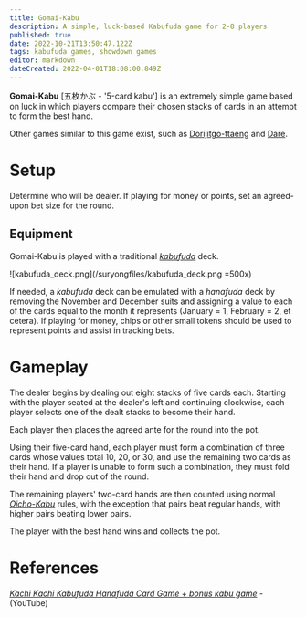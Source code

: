```yaml
---
title: Gomai-Kabu
description: A simple, luck-based Kabufuda game for 2-8 players
published: true
date: 2022-10-21T13:50:47.122Z
tags: kabufuda games, showdown games
editor: markdown
dateCreated: 2022-04-01T18:08:00.849Z
---
```


**Gomai-Kabu** [五枚かぶ - '5-card kabu'] is an extremely simple game based on luck in which players compare their chosen stacks of cards in an attempt to form the best hand.

Other games similar to this game exist, such as [Dorijitgo-ttaeng](/en/hanafuda/games/seotda#dorijitgo-ttaeng) and [Dare](/en/kabufuda/games/dare).

# Setup
Determine who will be dealer. If playing for money or points, set an agreed-upon bet size for the round.

## Equipment
Gomai-Kabu is played with a traditional [*kabufuda*](/en/kabufuda) deck.

![kabufuda_deck.png](/suryongfiles/kabufuda_deck.png =500x)

If needed, a *kabufuda* deck can be emulated with a *hanafuda* deck by removing the November and December suits and assigning a value to each of the cards equal to the month it represents (January = 1, February = 2, et cetera). If playing for money, chips or other small tokens should be used to represent points and assist in tracking bets.

# Gameplay
The dealer begins by dealing out eight stacks of five cards each. Starting with the player seated at the dealer's left and continuing clockwise, each player selects one of the dealt stacks to become their hand.

Each player then places the agreed ante for the round into the pot. 

Using their five-card hand, each player must form a combination of three cards whose values total 10, 20, or 30, and use the remaining two cards as their hand. If a player is unable to form such a combination, they must fold their hand and drop out of the round.

The remaining players' two-card hands are then counted using normal [*Oicho-Kabu*](/en/kabufuda/games/oicho-kabu) rules, with the exception that pairs beat regular hands, with higher pairs beating lower pairs.

The player with the best hand wins and collects the pot.

# References
[*Kachi Kachi Kabufuda Hanafuda Card Game + bonus kabu game*](https://www.youtube.com/watch?v=eAsWqKSQdqo) - (YouTube)